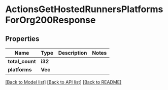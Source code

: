 # ActionsGetHostedRunnersPlatformsForOrg200Response

## Properties

Name | Type | Description | Notes
------------ | ------------- | ------------- | -------------
**total_count** | **i32** |  | 
**platforms** | **Vec<String>** |  | 

[[Back to Model list]](../README.md#documentation-for-models) [[Back to API list]](../README.md#documentation-for-api-endpoints) [[Back to README]](../README.md)


